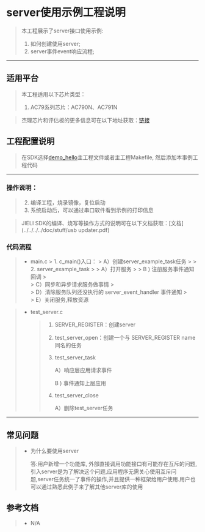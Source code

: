﻿# server使用示例工程说明

> 本工程展示了server接口使用示例:
>
> 1. 如何创建使用server;
> 2. server事件event响应流程;

---

## 适用平台

> 本工程适用以下芯片类型：
> 1. AC79系列芯片：AC790N、AC791N

> 杰理芯片和评估板的更多信息可在以下地址获取：[链接](https://shop321455197.taobao.com/?spm=a230r.7195193.1997079397.2.2a6d391d3n5udo)

## 工程配置说明

> 在SDK选择[demo_hello](../../../../apps/demo_hello/board)主工程文件或者主工程Makefile, 然后添加本事例工程代码

---



### 操作说明：

> 2. 编译工程，烧录镜像，复位启动
> 3. 系统启动后，可以通过串口软件看到示例的打印信息

> JIELI SDK的编译、烧写等操作方式的说明可在以下文档获取：[文档](../../../../doc/stuff/usb updater.pdf)

### 代码流程

> * main.c
		> 1. c_main()入口：
		>     A）创建server_example_task任务
		>
		>     2. server_example_task
		>
		>     A）打开服务
		>
		>     B ) 注册服务事件通知回调
		>     
		>     C）同步和异步请求服务做事情
		>     
		>     D）清除服务队列还没执行的 server_event_handler 事件通知
		>     
		>     E）关闭服务,释放资源

> * test_server.c
>   > 1. SERVER_REGISTER：创建server
>   >
>   > 2. test_server_open：创建一个与 SERVER_REGISTER name 同名的任务
>   >
>   > 3. test_server_task
>   >
>   >    A）响应层应用请求事件
>   >
>   >    B ) 事件通知上层应用
>   >
>   > 4. test_server_close
>   >
>   >    A）删除test_server任务
---

## 常见问题

> * 为什么要使用server
>
>   答:用户新增一个功能库, 外部直接调用功能接口有可能存在互斥的问题,引入server是为了解决这个问题,应用程序无需关心使用互斥问题,server任务统一了事件的操作,并且提供一种框架给用户使用.用户也可以通过熟悉此例子来了解其他server库的使用
>
>   

## 参考文档

> * N/A